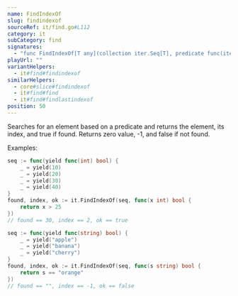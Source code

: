```yaml
---
name: FindIndexOf
slug: findindexof
sourceRef: it/find.go#L112
category: it
subCategory: find
signatures:
  - "func FindIndexOf[T any](collection iter.Seq[T], predicate func(item T) bool) (T, int, bool)"
playUrl: ""
variantHelpers:
  - it#find#findindexof
similarHelpers:
  - core#slice#findindexof
  - it#find#find
  - it#find#findlastindexof
position: 50
---
```


Searches for an element based on a predicate and returns the element, its index, and true if found. Returns zero value, -1, and false if not found.

Examples:

```go
seq := func(yield func(int) bool) {
    _ = yield(10)
    _ = yield(20)
    _ = yield(30)
    _ = yield(40)
}
found, index, ok := it.FindIndexOf(seq, func(x int) bool {
    return x > 25
})
// found == 30, index == 2, ok == true
```

```go
seq := func(yield func(string) bool) {
    _ = yield("apple")
    _ = yield("banana")
    _ = yield("cherry")
}
found, index, ok := it.FindIndexOf(seq, func(s string) bool {
    return s == "orange"
})
// found == "", index == -1, ok == false
```